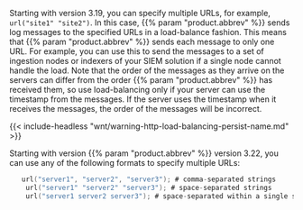 ---
---
<!-- DISCLAIMER: This file is based on the syslog-ng Open Source Edition documentation https://github.com/balabit/syslog-ng-ose-guides/commit/2f4a52ee61d1ea9ad27cb4f3168b95408fddfdf2 and is used under the terms of The syslog-ng Open Source Edition Documentation License. The file has been modified by Axoflow. -->
Starting with version 3.19, you can specify multiple URLs, for example, `url("site1" "site2")`. In this case, {{% param "product.abbrev" %}} sends log messages to the specified URLs in a load-balance fashion. This means that {{% param "product.abbrev" %}} sends each message to only one URL. For example, you can use this to send the messages to a set of ingestion nodes or indexers of your SIEM solution if a single node cannot handle the load. Note that the order of the messages as they arrive on the servers can differ from the order {{% param "product.abbrev" %}} has received them, so use load-balancing only if your server can use the timestamp from the messages. If the server uses the timestamp when it receives the messages, the order of the messages will be incorrect.

{{< include-headless "wnt/warning-http-load-balancing-persist-name.md" >}}

Starting with version {{% param "product.abbrev" %}} version 3.22, you can use any of the following formats to specify multiple URLs:

```c
   url("server1", "server2", "server3"); # comma-separated strings
    url("server1" "server2" "server3"); # space-separated strings
    url("server1 server2 server3"); # space-separated within a single string

```
